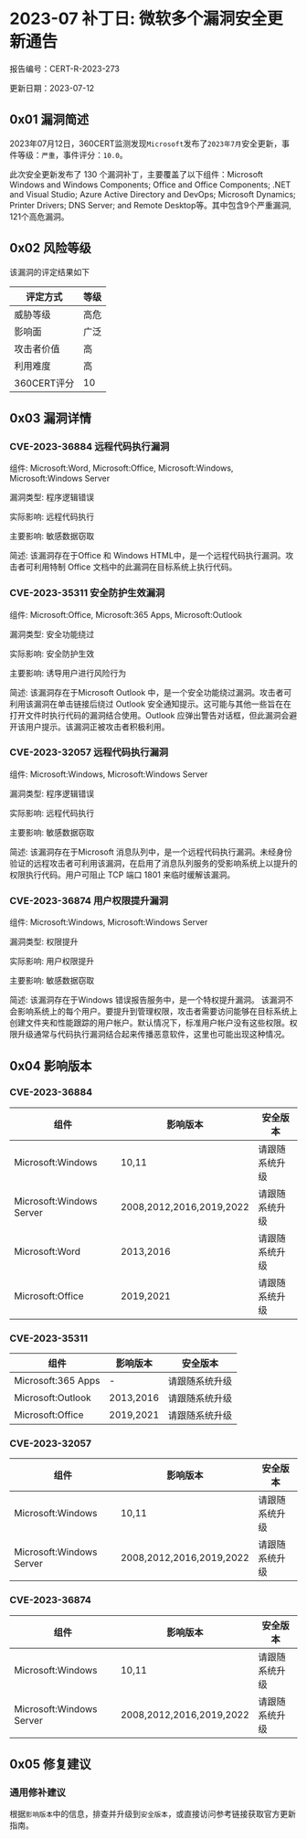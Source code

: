 # 2023-07 补丁日: 微软多个漏洞安全更新通告

报告编号：CERT-R-2023-273

更新日期：2023-07-12

## 0x01  漏洞简述

2023年07月12日，360CERT监测发现`Microsoft`发布了`2023年7月`安全更新，事件等级：`严重`，事件评分：`10.0`。

此次安全更新发布了 130 个漏洞补丁，主要覆盖了以下组件：Microsoft Windows and Windows Components; Office and Office Components; .NET and Visual Studio; Azure Active Directory and DevOps; Microsoft Dynamics; Printer Drivers; DNS Server; and Remote Desktop等。其中包含9个严重漏洞, 121个高危漏洞。

## 0x02  风险等级

该漏洞的评定结果如下

| 评定方式    | 等级 |
| ----------- | ---- |
| 威胁等级    | 高危 |
| 影响面      | 广泛 |
| 攻击者价值  | 高   |
| 利用难度    | 高   |
| 360CERT评分 | 10   |

## 0x03  漏洞详情

### CVE-2023-36884 远程代码执行漏洞

组件: Microsoft:Word, Microsoft:Office, Microsoft:Windows, Microsoft:Windows Server

漏洞类型: 程序逻辑错误

实际影响: 远程代码执行

主要影响: 敏感数据窃取

简述: 该漏洞存在于Office 和 Windows HTML中，是一个远程代码执行漏洞。攻击者可利用特制 Office 文档中的此漏洞在目标系统上执行代码。

### CVE-2023-35311 安全防护生效漏洞

组件: Microsoft:Office, Microsoft:365 Apps, Microsoft:Outlook

漏洞类型: 安全功能绕过

实际影响: 安全防护生效

主要影响: 诱导用户进行风险行为

简述: 该漏洞存在于Microsoft Outlook 中，是一个安全功能绕过漏洞。攻击者可利用该漏洞在单击链接后绕过 Outlook 安全通知提示。这可能与其他一些旨在在打开文件时执行代码的漏洞结合使用。Outlook 应弹出警告对话框，但此漏洞会避开该用户提示。该漏洞正被攻击者积极利用。

### CVE-2023-32057 远程代码执行漏洞

组件: Microsoft:Windows, Microsoft:Windows Server

漏洞类型: 程序逻辑错误

实际影响: 远程代码执行

主要影响: 敏感数据窃取

简述: 该漏洞存在于Microsoft 消息队列中，是一个远程代码执行漏洞。未经身份验证的远程攻击者可利用该漏洞，在启用了消息队列服务的受影响系统上以提升的权限执行代码。用户可阻止 TCP 端口 1801 来临时缓解该漏洞。

### CVE-2023-36874 用户权限提升漏洞

组件: Microsoft:Windows, Microsoft:Windows Server

漏洞类型: 权限提升

实际影响: 用户权限提升

主要影响: 敏感数据窃取

简述: 该漏洞存在于Windows 错误报告服务中，是一个特权提升漏洞。 该漏洞不会影响系统上的每个用户。要提升到管理权限，攻击者需要访问能够在目标系统上创建文件夹和性能跟踪的用户帐户。默认情况下，标准用户帐户没有这些权限。权限升级通常与代码执行漏洞结合起来传播恶意软件，这里也可能出现这种情况。

## 0x04  影响版本

### CVE-2023-36884

| 组件                     | 影响版本                 | 安全版本       |
| ------------------------ | ------------------------ | -------------- |
| Microsoft:Windows        | 10,11                    | 请跟随系统升级 |
| Microsoft:Windows Server | 2008,2012,2016,2019,2022 | 请跟随系统升级 |
| Microsoft:Word           | 2013,2016                | 请跟随系统升级 |
| Microsoft:Office         | 2019,2021                | 请跟随系统升级 |

### CVE-2023-35311

| 组件               | 影响版本  | 安全版本       |
| ------------------ | --------- | -------------- |
| Microsoft:365 Apps | -         | 请跟随系统升级 |
| Microsoft:Outlook  | 2013,2016 | 请跟随系统升级 |
| Microsoft:Office   | 2019,2021 | 请跟随系统升级 |

### CVE-2023-32057

| 组件                     | 影响版本                 | 安全版本       |
| ------------------------ | ------------------------ | -------------- |
| Microsoft:Windows        | 10,11                    | 请跟随系统升级 |
| Microsoft:Windows Server | 2008,2012,2016,2019,2022 | 请跟随系统升级 |

### CVE-2023-36874

| 组件                     | 影响版本                 | 安全版本       |
| ------------------------ | ------------------------ | -------------- |
| Microsoft:Windows        | 10,11                    | 请跟随系统升级 |
| Microsoft:Windows Server | 2008,2012,2016,2019,2022 | 请跟随系统升级 |

## 0x05  修复建议

### 通用修补建议

根据`影响版本`中的信息，排查并升级到`安全版本`，或直接访问参考链接获取官方更新指南。